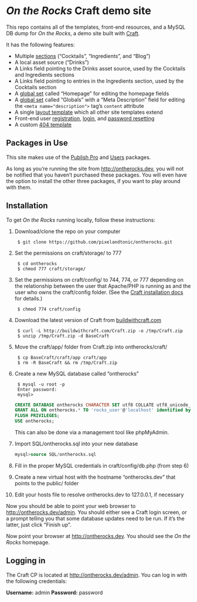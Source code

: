 # *On the Rocks* Craft demo site

This repo contains all of the templates, front-end resources, and a MySQL DB dump for *On the Rocks*, a demo site built with [Craft](http://buildwithcraft.com).

It has the following features:

* Multiple [sections](http://docs.buildwithcraft.com/overview/sections.html) (“Cocktails”, “Ingredients”, and “Blog”)
* A local asset source (“Drinks”)
* A Links field pointing to the Drinks asset source, used by the Cocktails and Ingredients sections
* A Links field pointing to entries in the Ingredients section, used by the Cocktails section
* A [global set](http://docs.buildwithcraft.com/overview/globals.html) called “Homepage” for editing the homepage fields
* A [global set](http://docs.buildwithcraft.com/overview/globals.html) called “Globals” with a “Meta Description” field for editing the `<meta name="description">` tag’s `content` attribute
* A single [layout template](https://github.com/pixelandtonic/ontherocks/blob/master/craft/templates/_layout.html) which all other site templates extend
* Front-end user [registration](https://github.com/pixelandtonic/ontherocks/blob/master/craft/templates/accounts/register.html), [login](https://github.com/pixelandtonic/ontherocks/blob/master/craft/templates/accounts/login.html), and [password resetting](https://github.com/pixelandtonic/ontherocks/blob/master/craft/templates/accounts/forgotpassword.html)
* A custom [404 template](https://github.com/pixelandtonic/ontherocks/blob/master/craft/templates/404.html)

## Packages in Use

This site makes use of the [Publish Pro](http://docs.buildwithcraft.com/packages/publishpro.html) and [Users](http://docs.buildwithcraft.com/packages/users.html) packages.

As long as you’re running the site from http://ontherocks.dev, you will not be notified that you haven’t purchased these packages. You will even have the option to install the other three packages, if you want to play around with them.


## Installation

To get *On the Rocks* running locally, follow these instructions:

1. Download/clone the repo on your computer

		$ git clone https://github.com/pixelandtonic/ontherocks.git

2. Set the permissions on craft/storage/ to 777

		$ cd ontherocks
		$ chmod 777 craft/storage/

3. Set the permissions on craft/config/ to 744, 774, or 777 depending on the relationship between the user that Apache/PHP is running as and the user who owns the craft/config folder. (See the [Craft installation docs](http://docs.buildwithcraft.com/installation.html#installing-craft) for details.)

		$ chmod 774 craft/config

4. Download the latest version of Craft from [buildwithcraft.com](http://buildwithcraft.com)

		$ curl -L http://buildwithcraft.com/Craft.zip -o /tmp/Craft.zip
		$ unzip /tmp/Craft.zip -d BaseCraft

5. Move the craft/app/ folder from Craft.zip into ontherocks/craft/

		$ cp BaseCraft/craft/app craft/app
		$ rm -R BaseCraft && rm /tmp/Craft.zip

6. Create a new MySQL database called “ontherocks”
		
		$ mysql -u root -p
		Enter password:
		mysql>

	```sql
	CREATE DATABASE ontherocks CHARACTER SET utf8 COLLATE utf8_unicode_ci;
	GRANT ALL ON ontherocks.* TO 'rocks_user'@'localhost' identified by 'yourpasswordhere';
	FLUSH PRIVILEGES;
	USE ontherocks;
	```

	This can also be done via a management tool like phpMyAdmin.


7. Import SQL/ontherocks.sql into your new database

	```sql
	mysql>source SQL/ontherocks.sql
	```

8. Fill in the proper MySQL credentials in craft/config/db.php (from step 6)
9. Create a new virtual host with the hostname “ontherocks.dev” that points to the public/ folder
10. Edit your hosts file to resolve ontherocks.dev to 127.0.0.1, if necessary

Now you should be able to point your web browser to http://ontherocks.dev/admin. You should either see a Craft login screen, or a prompt telling you that some database updates need to be run. If it’s the latter, just click “Finish up”.

Now point your browser at http://ontherocks.dev. You should see the *On the Rocks* homepage.


## Logging in

The Craft CP is located at http://ontherocks.dev/admin. You can log in with the following credentials:

**Username:** admin
**Password:** password
